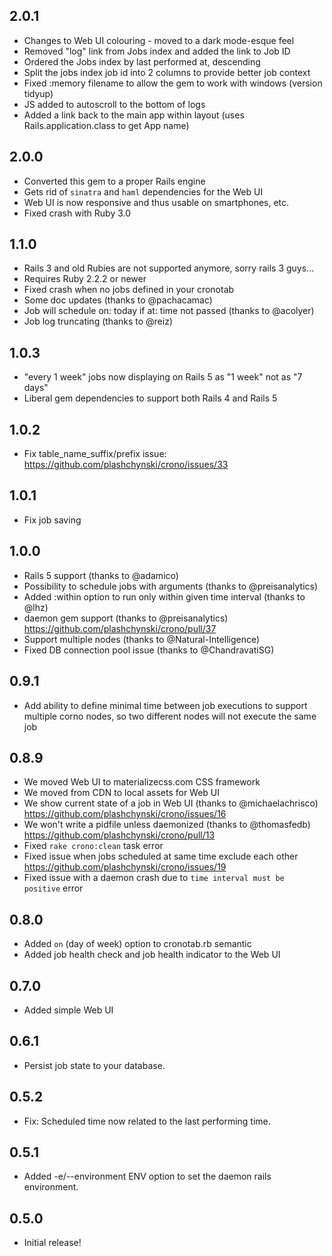 2.0.1
-----------
- Changes to Web UI colouring - moved to a dark mode-esque feel
- Removed "log" link from Jobs index and added the link to Job ID
- Ordered the Jobs index by last performed at, descending
- Split the jobs index job id into 2 columns to provide better job context
- Fixed :memory filename to allow the gem to work with windows (version tidyup)
- JS added to autoscroll to the bottom of logs
- Added a link back to the main app within layout (uses Rails.application.class to get App name)


2.0.0
-----------
- Converted this gem to a proper Rails engine
- Gets rid of `sinatra` and `haml` dependencies for the Web UI
- Web UI is now responsive and thus usable on smartphones, etc.
- Fixed crash with Ruby 3.0


1.1.0
-----------
- Rails 3 and old Rubies are not supported anymore, sorry rails 3 guys...
- Requires Ruby 2.2.2 or newer
- Fixed crash when no jobs defined in your cronotab
- Some doc updates (thanks to @pachacamac)
- Job will schedule on: today if at: time not passed (thanks to @acolyer)
- Job log truncating (thanks to @reiz)


1.0.3
-----------
- "every 1 week" jobs now displaying on Rails 5 as "1 week" not as "7 days"
- Liberal gem dependencies to support both Rails 4 and Rails 5


1.0.2
-----------
- Fix table_name_suffix/prefix issue: https://github.com/plashchynski/crono/issues/33


1.0.1
-----------
- Fix job saving


1.0.0
-----------
- Rails 5 support (thanks to @adamico)
- Possibility to schedule jobs with arguments (thanks to @preisanalytics)
- Added :within option to run only within given time interval (thanks to @lhz)
- daemon gem support (thanks to @preisanalytics) https://github.com/plashchynski/crono/pull/37
- Support multiple nodes (thanks to @Natural-Intelligence)
- Fixed DB connection pool issue (thanks to @ChandravatiSG)


0.9.1
-----------
- Add ability to define minimal time between job executions to support multiple corno nodes, so two different nodes will not execute the same job


0.8.9
-----------

- We moved Web UI to materializecss.com CSS framework
- We moved from CDN to local assets for Web UI
- We show current state of a job in Web UI (thanks to @michaelachrisco) https://github.com/plashchynski/crono/issues/16
- We won't write a pidfile unless daemonized (thanks to @thomasfedb) https://github.com/plashchynski/crono/pull/13
- Fixed `rake crono:clean` task error
- Fixed issue when jobs scheduled at same time exclude each other https://github.com/plashchynski/crono/issues/19
- Fixed issue with a daemon crash due to `time interval must be positive` error


0.8.0
-----------

- Added `on` (day of week) option to cronotab.rb semantic
- Added job health check and job health indicator to the Web UI


0.7.0
-----------

- Added simple Web UI


0.6.1
-----------

- Persist job state to your database.


0.5.2
-----------

- Fix: Scheduled time now related to the last performing time.


0.5.1
-----------

- Added -e/--environment ENV option to set the daemon rails environment.


0.5.0
-----------

- Initial release!
